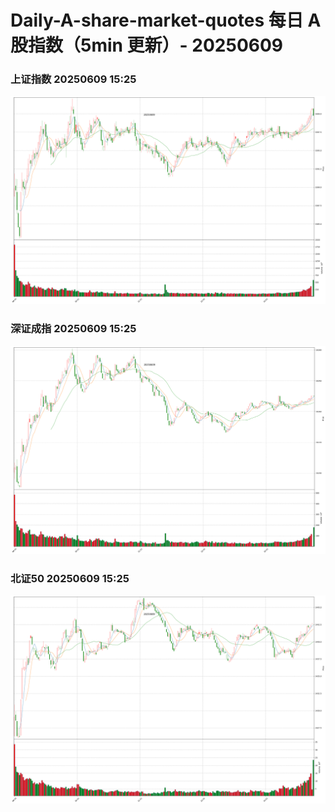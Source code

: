 
# Daily-A-share-market-quotes 每日 A 股指数（5min 更新）- 20250609

### 上证指数 20250609 15:25
![](./fig/2025/6/20250609-sh000001.png)

### 深证成指 20250609 15:25
![](./fig/2025/6/20250609-sz399001.png)

### 北证50 20250609 15:25
![](./fig/2025/6/20250609-bj899050.png)
